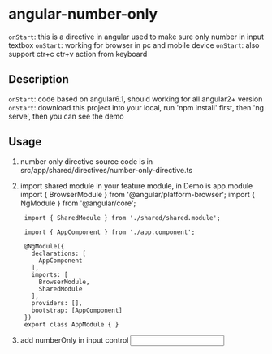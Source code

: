 # angular-number-only

`onStart`: this is a directive in angular used to make sure only number in input textbox
`onStart`: working for browser in pc and mobile device
`onStart`: also support ctr+c ctr+v action from keyboard

## Description

`onStart`: code based on angular6.1, should working for all angular2+ version
`onStart`: download this project into your local, run 'npm install' first, then 'ng serve', then you can see the demo

## Usage
1. number only directive source code is in src/app/shared/directives/number-only-directive.ts

2. import shared module in your feature module, in Demo is app.module
        import { BrowserModule } from '@angular/platform-browser';
        import { NgModule } from '@angular/core';

        import { SharedModule } from './shared/shared.module';

        import { AppComponent } from './app.component';

        @NgModule({
          declarations: [
            AppComponent
          ],
          imports: [
            BrowserModule,
            SharedModule
          ],
          providers: [],
          bootstrap: [AppComponent]
        })
        export class AppModule { }

3. add numberOnly in input control
    <input class="input__field js-input-field" numberOnly>

